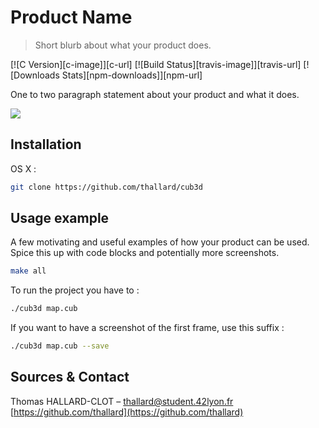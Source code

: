 # Product Name
> Short blurb about what your product does.

[![C Version][c-image]][c-url]
[![Build Status][travis-image]][travis-url]
[![Downloads Stats][npm-downloads]][npm-url]

One to two paragraph statement about your product and what it does.

![](header.png)

## Installation

OS X :

```sh
git clone https://github.com/thallard/cub3d
```

## Usage example

A few motivating and useful examples of how your product can be used. Spice this up with code blocks and potentially more screenshots.

```sh
make all
```
To run the project you have to :
```sh
./cub3d map.cub
```
If you want to have a screenshot of the first frame, use this suffix :
```sh
./cub3d map.cub --save
```
## Sources & Contact

Thomas HALLARD-CLOT – thallard@student.42lyon.fr
[https://github.com/thallard](https://github.com/thallard)
